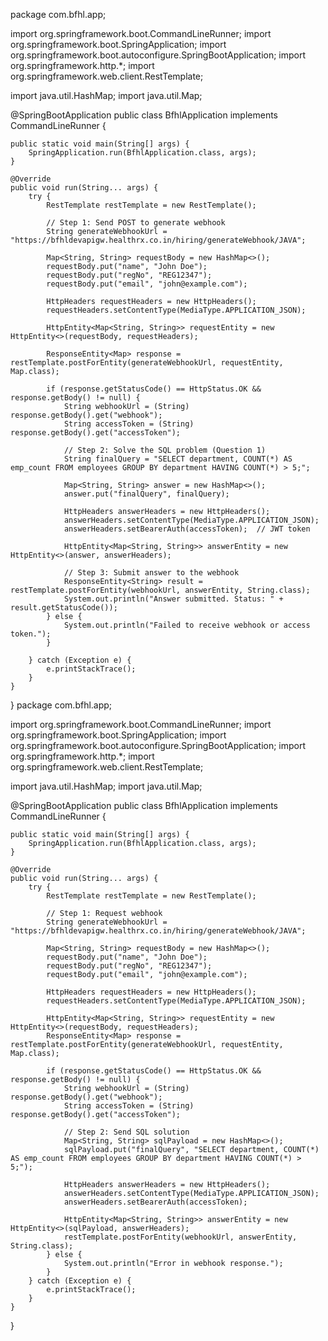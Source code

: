 package com.bfhl.app;

import org.springframework.boot.CommandLineRunner;
import org.springframework.boot.SpringApplication;
import org.springframework.boot.autoconfigure.SpringBootApplication;
import org.springframework.http.*;
import org.springframework.web.client.RestTemplate;

import java.util.HashMap;
import java.util.Map;

@SpringBootApplication
public class BfhlApplication implements CommandLineRunner {

    public static void main(String[] args) {
        SpringApplication.run(BfhlApplication.class, args);
    }

    @Override
    public void run(String... args) {
        try {
            RestTemplate restTemplate = new RestTemplate();

            // Step 1: Send POST to generate webhook
            String generateWebhookUrl = "https://bfhldevapigw.healthrx.co.in/hiring/generateWebhook/JAVA";

            Map<String, String> requestBody = new HashMap<>();
            requestBody.put("name", "John Doe");
            requestBody.put("regNo", "REG12347");
            requestBody.put("email", "john@example.com");

            HttpHeaders requestHeaders = new HttpHeaders();
            requestHeaders.setContentType(MediaType.APPLICATION_JSON);

            HttpEntity<Map<String, String>> requestEntity = new HttpEntity<>(requestBody, requestHeaders);

            ResponseEntity<Map> response = restTemplate.postForEntity(generateWebhookUrl, requestEntity, Map.class);

            if (response.getStatusCode() == HttpStatus.OK && response.getBody() != null) {
                String webhookUrl = (String) response.getBody().get("webhook");
                String accessToken = (String) response.getBody().get("accessToken");

                // Step 2: Solve the SQL problem (Question 1)
                String finalQuery = "SELECT department, COUNT(*) AS emp_count FROM employees GROUP BY department HAVING COUNT(*) > 5;";

                Map<String, String> answer = new HashMap<>();
                answer.put("finalQuery", finalQuery);

                HttpHeaders answerHeaders = new HttpHeaders();
                answerHeaders.setContentType(MediaType.APPLICATION_JSON);
                answerHeaders.setBearerAuth(accessToken);  // JWT token

                HttpEntity<Map<String, String>> answerEntity = new HttpEntity<>(answer, answerHeaders);

                // Step 3: Submit answer to the webhook
                ResponseEntity<String> result = restTemplate.postForEntity(webhookUrl, answerEntity, String.class);
                System.out.println("Answer submitted. Status: " + result.getStatusCode());
            } else {
                System.out.println("Failed to receive webhook or access token.");
            }

        } catch (Exception e) {
            e.printStackTrace();
        }
    }
}
package com.bfhl.app;

import org.springframework.boot.CommandLineRunner;
import org.springframework.boot.SpringApplication;
import org.springframework.boot.autoconfigure.SpringBootApplication;
import org.springframework.http.*;
import org.springframework.web.client.RestTemplate;

import java.util.HashMap;
import java.util.Map;

@SpringBootApplication
public class BfhlApplication implements CommandLineRunner {

    public static void main(String[] args) {
        SpringApplication.run(BfhlApplication.class, args);
    }

    @Override
    public void run(String... args) {
        try {
            RestTemplate restTemplate = new RestTemplate();

            // Step 1: Request webhook
            String generateWebhookUrl = "https://bfhldevapigw.healthrx.co.in/hiring/generateWebhook/JAVA";

            Map<String, String> requestBody = new HashMap<>();
            requestBody.put("name", "John Doe");
            requestBody.put("regNo", "REG12347");
            requestBody.put("email", "john@example.com");

            HttpHeaders requestHeaders = new HttpHeaders();
            requestHeaders.setContentType(MediaType.APPLICATION_JSON);

            HttpEntity<Map<String, String>> requestEntity = new HttpEntity<>(requestBody, requestHeaders);
            ResponseEntity<Map> response = restTemplate.postForEntity(generateWebhookUrl, requestEntity, Map.class);

            if (response.getStatusCode() == HttpStatus.OK && response.getBody() != null) {
                String webhookUrl = (String) response.getBody().get("webhook");
                String accessToken = (String) response.getBody().get("accessToken");

                // Step 2: Send SQL solution
                Map<String, String> sqlPayload = new HashMap<>();
                sqlPayload.put("finalQuery", "SELECT department, COUNT(*) AS emp_count FROM employees GROUP BY department HAVING COUNT(*) > 5;");

                HttpHeaders answerHeaders = new HttpHeaders();
                answerHeaders.setContentType(MediaType.APPLICATION_JSON);
                answerHeaders.setBearerAuth(accessToken);

                HttpEntity<Map<String, String>> answerEntity = new HttpEntity<>(sqlPayload, answerHeaders);
                restTemplate.postForEntity(webhookUrl, answerEntity, String.class);
            } else {
                System.out.println("Error in webhook response.");
            }
        } catch (Exception e) {
            e.printStackTrace();
        }
    }
}
